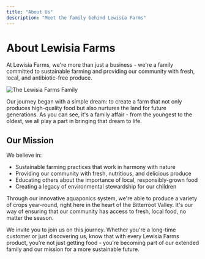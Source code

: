 ```yaml
---
title: "About Us"
description: "Meet the family behind Lewisia Farms"
---
```


# About Lewisia Farms

At Lewisia Farms, we're more than just a business - we're a family committed to sustainable farming and providing our community with fresh, local, and antibiotic-free produce.

![The Lewisia Farms Family](/images/lewisia-farms-family.jpg)

Our journey began with a simple dream: to create a farm that not only produces high-quality food but also nurtures the land for future generations. As you can see, it's a family affair - from the youngest to the oldest, we all play a part in bringing that dream to life.

## Our Mission

We believe in:

- Sustainable farming practices that work in harmony with nature
- Providing our community with fresh, nutritious, and delicious produce
- Educating others about the importance of local, responsibly-grown food
- Creating a legacy of environmental stewardship for our children

Through our innovative aquaponics system, we're able to produce a variety of crops year-round, right here in the heart of the Bitterroot Valley. It's our way of ensuring that our community has access to fresh, local food, no matter the season.

We invite you to join us on this journey. Whether you're a long-time customer or just discovering us, know that with every Lewisia Farms product, you're not just getting food - you're becoming part of our extended family and our mission for a more sustainable future.